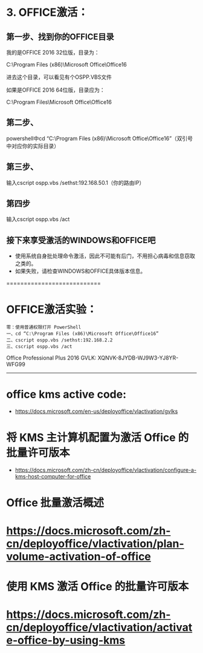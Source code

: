 # 3. OFFICE激活：

## 第一步、找到你的OFFICE目录

我的是OFFICE 2016 32位版，目录为：

C:\Program Files (x86)\Microsoft Office\Office16

进去这个目录，可以看见有个OSPP.VBS文件

如果是OFFICE 2016 64位版，目录应为：

C:\Program Files\Microsoft Office\Office16

## 第二步、
  powershell中cd “C:\Program Files (x86)\Microsoft Office\Office16”（双引号中对应你的实际目录）

## 第三步、
  输入cscript ospp.vbs /sethst:192.168.50.1（你的路由IP）
## 第四步 
  输入cscript ospp.vbs /act

## 接下来享受激活的WINDOWS和OFFICE吧
- 使用系统自身批处理命令激活，因此不可能有后门，不用担心病毒和信息窃取之类的。
- 如果失败，请检查WINDOWS和OFFICE具体版本信息。

===========================
# OFFICE激活实验：
```
零：使用普通权限打开 PowerShell
一、cd “C:\Program Files (x86)\Microsoft Office\Office16”
二、cscript ospp.vbs /sethst:192.168.2.2
三、cscript ospp.vbs /act
```

Office Professional Plus 2016
GVLK: XQNVK-8JYDB-WJ9W3-YJ8YR-WFG99 

--------------------------------
# office kms active code:
 - https://docs.microsoft.com/en-us/deployoffice/vlactivation/gvlks

# 将 KMS 主计算机配置为激活 Office 的批量许可版本
 - https://docs.microsoft.com/zh-cn/deployoffice/vlactivation/configure-a-kms-host-computer-for-office

# Office 批量激活概述
# https://docs.microsoft.com/zh-cn/deployoffice/vlactivation/plan-volume-activation-of-office
# 

# 使用 KMS 激活 Office 的批量许可版本
# https://docs.microsoft.com/zh-cn/deployoffice/vlactivation/activate-office-by-using-kms
